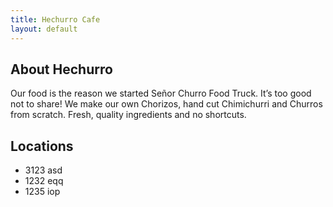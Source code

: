 ```yaml
---
title: Hechurro Cafe
layout: default
---
```

## About Hechurro
Our food is the reason we started Señor Churro Food Truck. It’s too good not to share! We make our own Chorizos, hand cut Chimichurri and Churros from scratch. Fresh, quality ingredients and no shortcuts.
## Locations
- 3123 asd
- 1232 eqq
- 1235 iop
